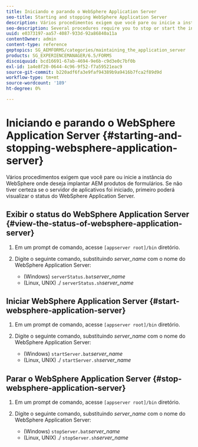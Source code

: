 ```yaml
---
title: Iniciando e parando o WebSphere Application Server
seo-title: Starting and stopping WebSphere Application Server
description: Vários procedimentos exigem que você pare ou inicie a instância do WebSphere onde deseja implantar AEM produtos de formulários. Este documento descreve como iniciar e parar o WebSphere Application Server.
seo-description: Several procedures require you to stop or start the instance of WebSphere where you want to deploy AEM forms products. This document describes how to start and stop the WebSphere Application Server.
uuid: e0373197-aa57-4087-933d-92a86840a11a
contentOwner: admin
content-type: reference
geptopics: SG_AEMFORMS/categories/maintaining_the_application_server
products: SG_EXPERIENCEMANAGER/6.5/FORMS
discoiquuid: bcd16691-67ab-4694-9e6b-c9d3e0c7bf0b
exl-id: 1a4e8f20-0644-4c96-9f52-f7a59521eac9
source-git-commit: b220adf6fa3e9faf94389b9a9416b7fca2f89d9d
workflow-type: tm+mt
source-wordcount: '189'
ht-degree: 0%

---
```


# Iniciando e parando o WebSphere Application Server {#starting-and-stopping-websphere-application-server}

Vários procedimentos exigem que você pare ou inicie a instância do WebSphere onde deseja implantar AEM produtos de formulários. Se não tiver certeza se o servidor de aplicativos foi iniciado, primeiro poderá visualizar o status do WebSphere Application Server.

## Exibir o status do WebSphere Application Server {#view-the-status-of-websphere-application-server}

1. Em um prompt de comando, acesse `[appserver root]/bin` diretório.
1. Digite o seguinte comando, substituindo *server_name* com o nome do WebSphere Application Server:

   * (Windows) `serverStatus.bat`*server_name*
   * (Linux, UNIX) ./ `serverStatus.sh`*server_name*

## Iniciar WebSphere Application Server {#start-websphere-application-server}

1. Em um prompt de comando, acesse `[appserver root]/bin` diretório.
1. Digite o seguinte comando, substituindo *server_name* com o nome do WebSphere Application Server:

   * (Windows) `startServer.bat`*server_name*
   * (Linux, UNIX) ./ `startServer.sh`*server_name*

## Parar o WebSphere Application Server {#stop-websphere-application-server}

1. Em um prompt de comando, acesse `[appserver root]/bin` diretório.
1. Digite o seguinte comando, substituindo *server_name* com o nome do WebSphere Application Server:

   * (Windows) `stopServer.bat`*server_name*
   * (Linux, UNIX) ./ `stopServer.sh`*server_name*
